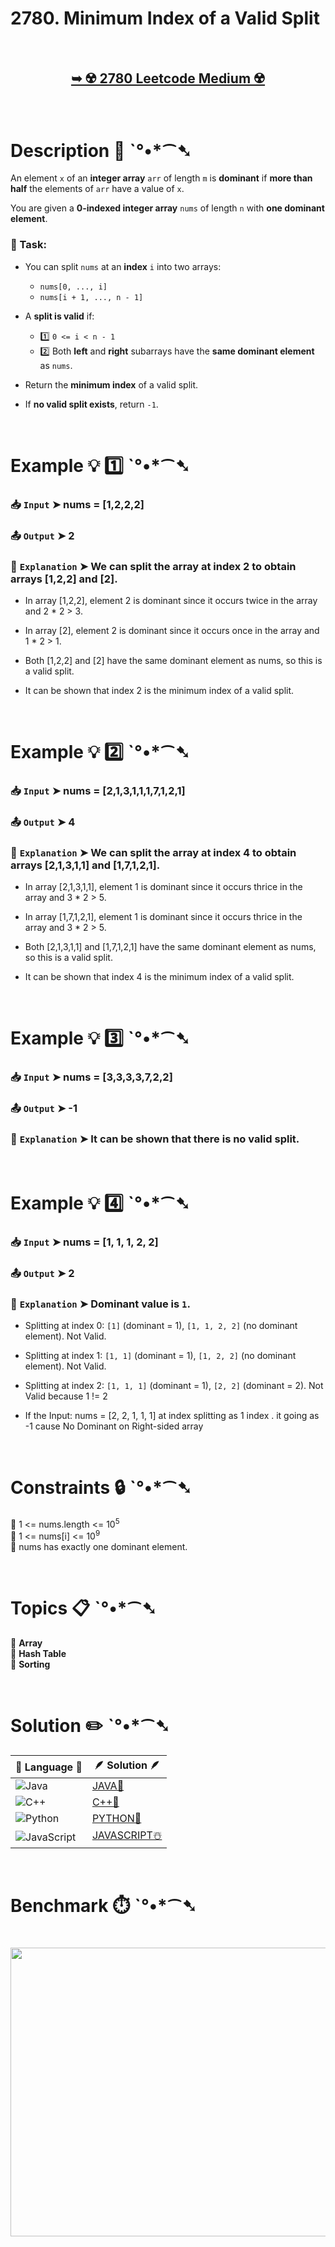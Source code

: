 # 2780. Minimum Index of a Valid Split

</br>

<h2 align="center"> 

<a href="https://leetcode.com/problems/minimum-index-of-a-valid-split/description/?envType=daily-question&envId=2025-03-27"><strong>➥ ☢️ 2780 Leetcode Medium ☢️ </strong></a>
</h2>

</br>

# Description 📜 ˋ°•*⁀➷

An element `x` of an **integer array** `arr` of length `m` is **dominant** if **more than half** the elements of `arr` have a value of `x`.

You are given a **0-indexed integer array** `nums` of length `n` with **one dominant element**.

### 🔹 Task:

- You can split `nums` at an **index** `i` into two arrays:
  - `nums[0, ..., i]`
  - `nums[i + 1, ..., n - 1]`

- A **split is valid** if:  
  - 1️⃣ `0 <= i < n - 1`  
  - 2️⃣ Both **left** and **right** subarrays have the **same dominant element** as `nums`.

- Return the **minimum index** of a valid split.  
- If **no valid split exists**, return `-1`.

</br>

# Example 💡 1️⃣ ˋ°•*⁀➷

  ### 📥 `Input`  ➤ nums = [1,2,2,2]

  ### 📤 `Output`  ➤ 2

  ### 🔦 `Explanation`  ➤ We can split the array at index 2 to obtain arrays [1,2,2] and [2]. 

- In array [1,2,2], element 2 is dominant since it occurs twice in the array and 2 * 2 > 3. 

- In array [2], element 2 is dominant since it occurs once in the array and 1 * 2 > 1.

- Both [1,2,2] and [2] have the same dominant element as nums, so this is a valid split. 

- It can be shown that index 2 is the minimum index of a valid split. 

</br>

# Example 💡 2️⃣ ˋ°•*⁀➷

  ### 📥 `Input` ➤ nums = [2,1,3,1,1,1,7,1,2,1]

  ### 📤 `Output`  ➤ 4

  ### 🔦 `Explanation` ➤ We can split the array at index 4 to obtain arrays [2,1,3,1,1] and [1,7,1,2,1].

- In array [2,1,3,1,1], element 1 is dominant since it occurs thrice in the array and 3 * 2 > 5.

- In array [1,7,1,2,1], element 1 is dominant since it occurs thrice in the array and 3 * 2 > 5.

- Both [2,1,3,1,1] and [1,7,1,2,1] have the same dominant element as nums, so this is a valid split.

- It can be shown that index 4 is the minimum index of a valid split.

</br>

# Example 💡 3️⃣ ˋ°•*⁀➷

  ### 📥 `Input` ➤ nums = [3,3,3,3,7,2,2]

  ### 📤 `Output`  ➤ -1

  ### 🔦 `Explanation`  ➤ It can be shown that there is no valid split.

</br>

# Example 💡 4️⃣ ˋ°•*⁀➷

  ### 📥 `Input` ➤ nums = [1, 1, 1, 2, 2]

  ### 📤 `Output`  ➤ 2

  ### 🔦 `Explanation`  ➤ Dominant value is `1`.

-  Splitting at index 0: `[1]` (dominant = 1), `[1, 1, 2, 2]` (no dominant element). Not Valid.

-  Splitting at index 1: `[1, 1]` (dominant = 1), `[1, 2, 2]` (no dominant element). Not Valid.

-  Splitting at index 2: `[1, 1, 1]` (dominant = 1), `[2, 2]` (dominant = 2). Not Valid because 1 != 2

- If the Input: nums = [2, 2, 1, 1, 1] at index splitting as 1 index . it going as -1 cause No Dominant on Right-sided array

</br>

# Constraints 🔒 ˋ°•*⁀➷

🔹 1 <= nums.length <= 10<sup>5</sup> </br>
🔹 1 <= nums[i] <= 10<sup>9</sup> </br>
🔹 nums has exactly one dominant element. </br>

</br>

# Topics 📋 ˋ°•*⁀➷

🔸 **Array**  </br>
🔸 **Hash Table**  </br>
🔸 **Sorting**  </br>

</br>

# Solution ✏️ ˋ°•*⁀➷

| 📒 Language 📒  | 🪶 Solution 🪶 |
| ------------- | ------------- |
|  ![Java](https://img.shields.io/badge/java-%23ED8B00.svg?style=for-the-badge&logo=openjdk&logoColor=white)  | [JAVA🍁](https://github.com/Prakhar-002/LEETCODE/blob/main/%F0%9F%8D%84%20Daily%20Challenge%202025%20%F0%9F%8D%B3/%F0%9F%94%AC%20Examine%20Thoroughly%20%F0%9F%A7%AC/03%20Mar%20%F0%9F%8C%BC/27%20-%2003%20-%202025%20---%202780.%20Minimum%20Index%20of%20a%20Valid%20Split%20%E2%98%83%EF%B8%8F%20%F0%9F%8D%81%20%F0%9F%8D%B0%20%F0%9F%8E%B2/%F0%9F%8D%81JAVA%20-%202780.%20Minimum%20Index%20of%20a%20Valid%20Split.java) |
|  ![C++](https://img.shields.io/badge/c++-%2300599C.svg?style=for-the-badge&logo=c%2B%2B&logoColor=white)  | [C++🎲](https://github.com/Prakhar-002/LEETCODE/blob/main/%F0%9F%8D%84%20Daily%20Challenge%202025%20%F0%9F%8D%B3/%F0%9F%94%AC%20Examine%20Thoroughly%20%F0%9F%A7%AC/03%20Mar%20%F0%9F%8C%BC/27%20-%2003%20-%202025%20---%202780.%20Minimum%20Index%20of%20a%20Valid%20Split%20%E2%98%83%EF%B8%8F%20%F0%9F%8D%81%20%F0%9F%8D%B0%20%F0%9F%8E%B2/%F0%9F%8E%B2CPP%20-%202780.%20Minimum%20Index%20of%20a%20Valid%20Split.cpp)  |
|  ![Python](https://img.shields.io/badge/python-3670A0?style=for-the-badge&logo=python&logoColor=ffdd54)    | [PYTHON🍰](https://github.com/Prakhar-002/LEETCODE/blob/main/%F0%9F%8D%84%20Daily%20Challenge%202025%20%F0%9F%8D%B3/%F0%9F%94%AC%20Examine%20Thoroughly%20%F0%9F%A7%AC/03%20Mar%20%F0%9F%8C%BC/27%20-%2003%20-%202025%20---%202780.%20Minimum%20Index%20of%20a%20Valid%20Split%20%E2%98%83%EF%B8%8F%20%F0%9F%8D%81%20%F0%9F%8D%B0%20%F0%9F%8E%B2/%F0%9F%8D%B0PYTHON%20-%202780.%20Minimum%20Index%20of%20a%20Valid%20Split.py) |
| ![JavaScript](https://img.shields.io/badge/javascript-%23323330.svg?style=for-the-badge&logo=javascript&logoColor=%23F7DF1E)   | [JAVASCRIPT☃️](https://github.com/Prakhar-002/LEETCODE/blob/main/%F0%9F%8D%84%20Daily%20Challenge%202025%20%F0%9F%8D%B3/%F0%9F%94%AC%20Examine%20Thoroughly%20%F0%9F%A7%AC/03%20Mar%20%F0%9F%8C%BC/27%20-%2003%20-%202025%20---%202780.%20Minimum%20Index%20of%20a%20Valid%20Split%20%E2%98%83%EF%B8%8F%20%F0%9F%8D%81%20%F0%9F%8D%B0%20%F0%9F%8E%B2/%E2%98%83%EF%B8%8FJAVASCRIPT%20-%202780.%20Minimum%20Index%20of%20a%20Valid%20Split.js) |

</br>

# Benchmark ⏱️ ˋ°•*⁀➷

<h1  align="center" >

<img src ="https://github.com/user-attachments/assets/382f0050-4699-4408-885e-be0e7bb46873" width = "700px" height="462px" />

</h1>
